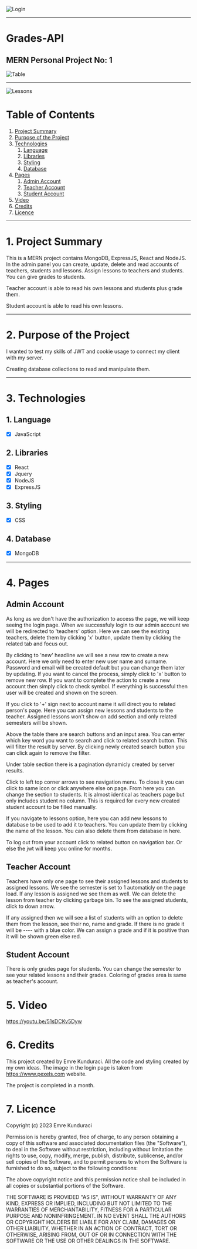 ![Login](/client/public/imgs/example1.png)

<hr>

# Grades-API

## MERN Personal Project No: 1

![Table](/client/public/imgs/example2.png)

<hr>

![Lessons](/client/public/imgs/example3.png)

# Table of Contents

1. [Project Summary](#1-project-summary)
2. [Purpose of the Project](#2-purpose-of-the-project)
3. [Technologies](#3-technologies)
   1. [Language](#1-language)
   2. [Libraries](#2-libraries)
   3. [Styling](#3-styling)
   4. [Database](#4-database)
4. [Pages](#4-pages)
   1. [Admin Account](#admin-account)
   2. [Teacher Account](#teacher-account)
   3. [Student Account](#student-account)
5. [Video](#5-video)
6. [Credits](#6-credits)
7. [Licence](#7-licence)

<hr>

# 1. Project Summary

This is a MERN project contains MongoDB, ExpressJS, React and NodeJS. In the admin panel you can create, update, delete and read accounts of teachers, students and lessons. Assign lessons to teachers and students. You can give grades to students.

Teacher account is able to read his own lessons and students plus grade them.

Student account is able to read his own lessons.

<hr>

# 2. Purpose of the Project

I wanted to test my skills of JWT and cookie usage to connect my client with my server.

Creating database collections to read and manipulate them.

<hr>

# 3. Technologies

## 1. Language

- [x] JavaScript

## 2. Libraries

- [x] React
- [x] Jquery
- [x] NodeJS
- [x] ExpressJS

## 3. Styling

- [x] CSS

## 4. Database

- [x] MongoDB

<hr>

# 4. Pages

## Admin Account

As long as we don't have the authorization to access the page, we will keep seeing the login page. When we successfuly login to our admin account we will be redirected to 'teachers' option. Here we can see the existing teachers, delete them by clicking 'x' button, update them by clicking the related tab and focus out.

By clicking to 'new' headline we will see a new row to create a new account. Here we only need to enter new user name and surname. Password and email will be created default but you can change them later by updating. If you want to cancel the process, simply click to 'x' button to remove new row. If you want to complete the action to create a new account then simply click to check symbol. If everything is successful then user will be created and shown on the screen.

If you click to '+' sign next to account name it will direct you to related person's page. Here you can assign new lessons and students to the teacher. Assigned lessons won't show on add section and only related semesters will be shown.

Above the table there are search buttons and an input area. You can enter which key word you want to search and click to related search button. This will filter the result by server. By clicking newly created search button you can click again to remove the filter.

Under table section there is a pagination dynamicly created by server results.

Click to left top corner arrows to see navigation menu. To close it you can click to same icon or click anywhere else on page. From here you can change the section to students. It is almost identical as teachers page but only includes student no column. This is required for every new created student account to be filled manually.

If you navigate to lessons option, here you can add new lessons to database to be used to add it to teachers. You can update them by clicking the name of the lesson. You can also delete them from database in here.

To log out from your account click to related button on navigation bar. Or else the jwt will keep you online for months.

## Teacher Account

Teachers have only one page to see their assigned lessons and students to assigned lessons. We see the semester is set to 1 automaticly on the page load. If any lesson is assigned we see them as well. We can delete the lesson from teacher by clicking garbage bin. To see the assigned students, click to down arrow.

If any assigned then we will see a list of students with an option to delete them from the lesson, see their no, name and grade. If there is no grade it will be ---- with a blue color. We can assign a grade and if it is positive than it will be shown green else red.

## Student Account

There is only grades page for students. You can change the semester to see your related lessons and their grades. Coloring of grades area is same as teacher's account.

# 5. Video

https://youtu.be/51sDCKv5Dyw

# 6. Credits

This project created by Emre Kunduraci. All the code and styling created by my own ideas. The image in the login page is taken from https://www.pexels.com website.

The project is completed in a month.

# 7. Licence

Copyright (c) 2023 Emre Kunduraci

Permission is hereby granted, free of charge, to any person obtaining a copy
of this software and associated documentation files (the "Software"), to deal
in the Software without restriction, including without limitation the rights
to use, copy, modify, merge, publish, distribute, sublicense, and/or sell
copies of the Software, and to permit persons to whom the Software is
furnished to do so, subject to the following conditions:

The above copyright notice and this permission notice shall be included in all
copies or substantial portions of the Software.

THE SOFTWARE IS PROVIDED "AS IS", WITHOUT WARRANTY OF ANY KIND, EXPRESS OR
IMPLIED, INCLUDING BUT NOT LIMITED TO THE WARRANTIES OF MERCHANTABILITY,
FITNESS FOR A PARTICULAR PURPOSE AND NONINFRINGEMENT. IN NO EVENT SHALL THE
AUTHORS OR COPYRIGHT HOLDERS BE LIABLE FOR ANY CLAIM, DAMAGES OR OTHER
LIABILITY, WHETHER IN AN ACTION OF CONTRACT, TORT OR OTHERWISE, ARISING FROM,
OUT OF OR IN CONNECTION WITH THE SOFTWARE OR THE USE OR OTHER DEALINGS IN THE
SOFTWARE.
